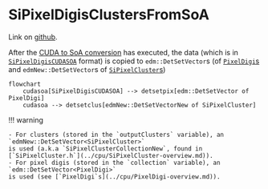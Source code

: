 # SiPixelDigisClustersFromSoA

Link on [github](https://github.com/cms-sw/cmssw/blob/CMSSW_12_4_6/RecoLocalTracker/SiPixelClusterizer/plugins/SiPixelDigisClustersFromSoA.cc).

After the [CUDA to SoA conversion](SiPixelDigisSoAFromCUDA-overview.md) has executed,
the data (which is in [`SiPixelDigisCUDASOA`](SiPixelDigisCUDASOAView.md) format)
is copied to `edm::DetSetVector`s (of [`PixelDigi`s](../cpu/PixelDigi-overview.md)
and `edmNew::DetSetVector`s of [`SiPixelCluster`s](../cpu/SiPixelCluster-overview.md))

```mermaid
flowchart
	cudasoa[SiPixelDigisCUDASOA] --> detsetpix[edm::DetSetVector of PixelDigi]
	cudasoa --> detsetclus[edmNew::DetSetVectorNew of SiPixelCluster]	

```

!!! warning
	
	- For clusters (stored in the `outputClusters` variable), an  `edmNew::DetSetVector<SiPixelCluster>`
	is used (a.k.a `SiPixelClusterCollectionNew`, found in
	[`SiPixelCluster.h`](../cpu/SiPixelCluster-overview.md)).
	- For pixel digis (stored in the `collection` variable), an `edm::DetSetVector<PixelDigi>` 
	is used (see [`PixelDigi`s](../cpu/PixelDigi-overview.md)). 
